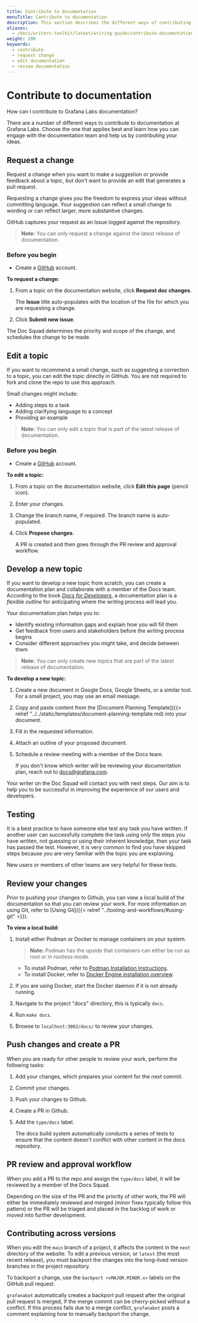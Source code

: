 ```yaml
---
title: Contribute to documentation
menuTitle: Contribute to documentation
description: This section describes the different ways of contributing to documentation.
aliases:
  - /docs/writers-toolkit/latest/writing-guide/contribute-documentation/
weight: 200
keywords:
  - contribute
  - request change
  - edit documentation
  - review documentation
---
```


# Contribute to documentation

How can I contribute to Grafana Labs documentation?

There are a number of different ways to contribute to documentation at Grafana Labs. Choose the one that applies best and learn how you can engage with the documentation team and help us by contributing your ideas.

## Request a change

Request a change when you want to make a suggestion or provide feedback about a topic, but don't want to provide an edit that generates a pull request.

Requesting a change gives you the freedom to express your ideas without committing language. Your suggestion can reflect a small change to wording or can reflect larger, more substantive changes.

GitHub captures your request as an Issue logged against the repository.

> **Note:** You can only request a change against the latest release of documentation.

### Before you begin

- Create a [GitHub](https://www.github.com) account.

**To request a change:**

1. From a topic on the documentation website, click **Request doc changes**.

   The **Issue** title auto-populates with the location of the file for which you are requesting a change.

1. Click **Submit new issue**.

The Doc Squad determines the priority and scope of the change, and schedules the change to be made.

## Edit a topic

If you want to recommend a small change, such as suggesting a correction to a topic, you can edit the topic directly in GitHub. You are not required to fork and clone the repo to use this approach.

Small changes might include:

- Adding steps to a task
- Adding clarifying language to a concept
- Providing an example

> **Note:** You can only edit a topic that is part of the latest release of documentation.

### Before you begin

- Create a [GitHub](https://www.github.com) account.

**To edit a topic:**

1. From a topic on the documentation website, click **Edit this page** (pencil icon).
1. Enter your changes.
1. Change the branch name, if required.
   The branch name is auto-populated.

1. Click **Propose changes**.

   A PR is created and then goes through the PR review and approval workflow.

## Develop a new topic

If you want to develop a new topic from scratch, you can create a documentation plan and collaborate with a member of the Docs team. According to the book [_Docs for Developers_](https://docsfordevelopers.com/), a documentation plan is a _flexible outline_ for anticipating where the writing process will lead you.

Your documentation plan helps you to:

- Identify existing information gaps and explain how you will fill them
- Get feedback from users and stakeholders before the writing process begins
- Consider different approaches you might take, and decide between them

> **Note:** You can only create new topics that are part of the latest release of documentation.

**To develop a new topic:**

1. Create a new document in Google Docs, Google Sheets, or a similar tool. For a small project, you may use an email message.
1. Copy and paste content from the [Document Planning Template]({{< relref "../../static/templates/document-planning-template.md) into your document. 
1. Fill in the requested information. 
1. Attach an outline of your proposed document. 
1. Schedule a review meeting with a member of the Docs team.

   If you don't know which writer will be reviewing your documentation plan, reach out to [docs@grafana.com](mailto:docs@grafana.com). 

Your writer on the Doc Squad will contact you with next steps. Our aim is to help you to be successful in improving the experience of our users and developers.

## Testing

It is a best practice to have someone else test any task you have written. If another user can successfully complete the task using _only_ the steps you have written, not guessing or using their inherent knowledge, then your task has passed the test. However, it is very common to find you have skipped steps because _you_ are very familiar with the topic you are explaining.

New users or members of other teams are very helpful for these tests.

## Review your changes

Prior to pushing your changes to Github, you can view a local build of the documentation so that you can review your work. For more information on using Git, refer to [Using Git]({{< relref "../tooling-and-workflows/#using-git" >}}).

**To view a local build:**

1. Install either Podman or Docker to manage containers on your system.

    <!-- vale Grafana.Colons = NO -->

   > **Note:** Podman has the upside that containers can either be run as root or in rootless mode.

    <!-- vale Grafana.Colons = YES -->

   - To install Podman, refer to [Podman Installation Instructions](https://podman.io/getting-started/installation).
   - To install Docker, refer to [Docker Engine installation overview](https://docs.docker.com/engine/install/).

1. If you are using Docker, start the Docker daemon if it is not already running.
1. Navigate to the project "docs" directory, this is typically `docs`.
1. Run `make docs`.
1. Browse to `localhost:3002/docs/` to review your changes.

## Push changes and create a PR

When you are ready for other people to review your work, perform the following tasks:

1. Add your changes, which prepares your content for the next commit.
1. Commit your changes.
1. Push your changes to Github.
1. Create a PR in Github.
1. Add the `type/docs` label.

   The docs build system automatically conducts a series of tests to ensure that the content doesn't conflict with other content in the docs repository.

## PR review and approval workflow

When you add a PR to the repo and assign the `type/docs` label, it will be reviewed by a member of the Docs Squad.

Depending on the size of the PR and the priority of other work, the PR will either be immediately reviewed and merged (minor fixes typically follow this pattern) or the PR will be triaged and placed in the backlog of work or moved into further development.

## Contributing across versions

When you edit the `main` branch of a project, it affects the content in the `next` directory of the website.
To edit a previous version, or `latest` (the most recent release), you must backport the changes into the long-lived version branches in the project repository.

To backport a change, use the `backport <vMAJOR.MINOR.x>` labels on the GitHub pull request.

`grafanabot` automatically creates a backport pull request after the original pull request is merged, if the merge commit can be cherry-picked without a conflict.
If this process fails due to a merge conflict, `grafanabot` posts a comment explaining how to manually backport the change.